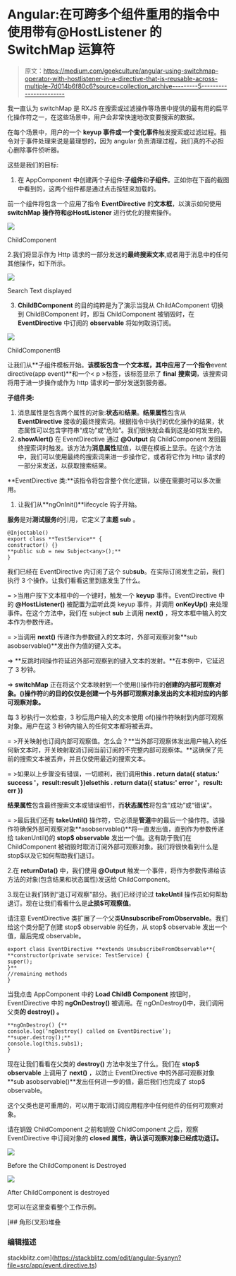 # Angular:在可跨多个组件重用的指令中使用带有@HostListener 的 SwitchMap 运算符

> 原文：<https://medium.com/geekculture/angular-using-switchmap-operator-with-hostlistener-in-a-directive-that-is-reusable-across-multiple-7d014b6f80c6?source=collection_archive---------5----------------------->

我一直认为 switchMap 是 RXJS 在搜索或过滤操作等场景中提供的最有用的扁平化操作符之一，在这些场景中，用户会非常快速地改变要搜索的数据。

在每个场景中，用户的一个 **keyup 事件或一个变化事件**触发搜索或过滤过程。指令对于事件处理来说是最理想的，因为 angular 负责清理过程，我们真的不必担心删除事件侦听器。

这些是我们的目标:

1.  在 AppComponent 中创建两个子组件:**子组件**和**子组件**。正如你在下面的截图中看到的，这两个组件都是通过点击按钮来加载的。

前一个组件将包含一个应用了指令 **EventDirective** 的**文本框**，以演示如何使用 **switchMap 操作符和@HostListener** 进行优化的搜索操作。

![](img/e9273e316a009d7a70ace177e3a38ae5.png)

ChildComponent

2.我们将显示作为 Http 请求的一部分发送的**最终搜索文本**,或者用于消息中的任何其他操作，如下所示。

![](img/ad3e223befc1d10c9d8ccef31179f6d1.png)

Search Text displayed

3. **ChildBComponent** 的目的纯粹是为了演示当我从 ChildAComponent 切换到 ChildBComponent 时，即当 ChildComponent 被销毁时，在 **EventDirective** 中订阅的 **observable** 将如何取消订阅。

![](img/f7cafaceb42ab046225da911119f25a6.png)

ChildComponentB

让我们从**子组件模板开始。**该模板包含一个文本框，其中应用了一个指令**event directive(app event)**和一个< p >标签，该标签显示了 **final** **搜索词**，该搜索词将用于进一步操作或作为 http 请求的一部分发送到服务器。

**子组件类:**

1.  消息属性是包含两个属性的对象:**状态**和**结果**。**结果属性**包含从 **EventDirective** 接收的最终搜索词。根据指令中执行的优化操作的结果，状态属性可以包含字符串“成功”或“危险”。我们很快就会看到这是如何发生的。
2.  **showAlert()** 在 EventDirective 通过 **@Output** 向 ChildComponent 发回最终搜索词时触发。该方法为**消息属性**赋值，以便在模板上显示。在这个方法中，我们可以使用最终的搜索词来进一步操作它，或者将它作为 Http 请求的一部分来发送，以获取搜索结果。

**EventDirective 类:**该指令将包含整个优化逻辑，以便在需要时可以多次重用。

1.  让我们从**ngOnInit()**lifecycle 钩子开始。

**服务**是对**测试服务**的引用，它定义了**主题 sub** 。

```
@Injectable()
export class **TestService** {
constructor() {}
**public sub = new Subject<any>();**
}
```

我们已经在 EventDirective 内订阅了这个 sub**sub**。在实际订阅发生之前，我们执行 3 个操作。让我们看看这里到底发生了什么。

= >当用户按下文本框中的一个键时，触发一个 **keyup** 事件。EventDirective 中的 **@HostListener()** 被配置为监听此类 keyup 事件，并调用 **onKeyUp()** 来处理事件。在这个方法中，我们在 subject **sub** 上调用 **next()** ，将文本框中输入的文本作为参数传递。

= >当调用 **next()** 传递作为参数键入的文本时，外部可观察对象**sub asobservable()**发出作为值的键入文本。

=> **反跳时间操作符延迟外部可观察到的键入文本的发射。**在本例中，它延迟了 3 秒钟。

=> **switchMap** 正在将这个文本映射到一个使用()操作符的**创建的内部可观察对象。()操作符**的**的目的仅仅是创建一个与外部可观察对象发出的文本相对应的内部可观察对象。**

每 3 秒执行一次检查，3 秒后用户输入的文本使用 of()操作符映射到内部可观察对象。用户在这 3 秒钟内输入的任何文本都将被丢弃。

= >开关映射也订阅内部可观察值。怎么会？**当外部可观察体发出用户输入的任何新文本时，开关映射取消订阅当前订阅的不完整内部可观察体。**这确保了先前的搜索文本被丢弃，并且仅使用最近的搜索文本。

= >如果以上步骤没有错误，一切顺利，我们调用**this . return data({ status:' success '，result:result })**else**this . return data({ status:' error '，result: err })**

**结果属性**包含最终搜索文本或错误细节，而**状态属性**将包含“成功”或“错误”。

= >最后我们还有 **takeUntil()** 操作符，它必须是**管道**中的最后一个操作符。该操作符确保外部可观察对象**asobservable()**将一直发出值，直到作为参数传递给 takenUntil()的 **stop$ observable** 发出一个值。这有助于我们在 ChildComponent 被销毁时取消订阅外部可观察对象。我们将很快看到什么是 stop$以及它如何帮助我们退订。

2.在 **returnData()** 中，我们使用 **@Output** 触发一个事件，将作为参数传递给该方法的对象(包含结果和状态属性)发送给 ChildComponent。

3.现在让我们转到“退订可观察”部分。我们已经讨论过 **takeUntil** 操作员如何帮助退订。现在让我们看看什么是**止损$可观察值**。

请注意 EventDirective 类扩展了一个父类**UnsubscribeFromObservable**。我们给这个类分配了创建 stop$ observable 的任务，从 stop$ observable 发出一个值，最后完成 observable。

```
export class EventDirective **extends UnsubscribeFromObservable**{
**constructor(private service: TestService) {
super();
}**
//remaining methods
}
```

当我点击 AppComponent 中的 **Load ChildB Component** 按钮时，EventDirective 中的 **ngOnDestroy()** 被调用。在 ngOnDestroy()中，我们调用父类**的 **destroy()** 。**

```
**ngOnDestroy() {**
console.log(‘ngDestroy() called on EventDirective’);
**super.destroy();**
console.log(this.subs1);
}
```

现在让我们看看在父类的 **destroy()** 方法中发生了什么。我们在 **stop$ observable** 上调用了 **next()** ，以防止 EventDirective 中的外部可观察对象**sub asobservable()**发出任何进一步的值，最后我们也完成了 stop$ observable。

这个父类也是可重用的，可以用于取消订阅应用程序中任何组件的任何可观察对象。

请在销毁 ChildComponent 之前和销毁 ChildComponent 之后，观察 EventDirective 中订阅对象的 **closed 属性，确认该可观察对象已经成功退订。**

![](img/bcd4d2b0f221f87d070e5743c08b6bce.png)

Before the ChildComponent is Destroyed

![](img/17d4cc84186b9bb84a740320b9568d8b.png)

After ChildComponent is destroyed

您可以在这里查看整个工作示例。

[](https://stackblitz.com/edit/angular-5ysnyn?file=src/app/event.directive.ts) [## 角形(叉形)堆叠

### 编辑描述

stackblitz.com](https://stackblitz.com/edit/angular-5ysnyn?file=src/app/event.directive.ts)